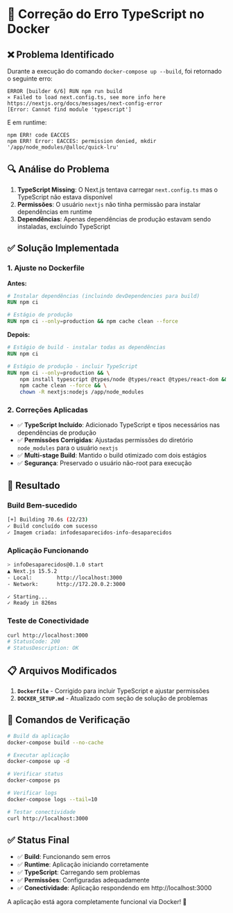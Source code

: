 # 🔧 Correção do Erro TypeScript no Docker

## ❌ Problema Identificado

Durante a execução do comando `docker-compose up --build`, foi retornado o seguinte erro:

```
ERROR [builder 6/6] RUN npm run build
⨯ Failed to load next.config.ts, see more info here https://nextjs.org/docs/messages/next-config-error
[Error: Cannot find module 'typescript']
```

E em runtime:
```
npm ERR! code EACCES
npm ERR! Error: EACCES: permission denied, mkdir '/app/node_modules/@alloc/quick-lru'
```

## 🔍 Análise do Problema

1. **TypeScript Missing**: O Next.js tentava carregar `next.config.ts` mas o TypeScript não estava disponível
2. **Permissões**: O usuário `nextjs` não tinha permissão para instalar dependências em runtime
3. **Dependências**: Apenas dependências de produção estavam sendo instaladas, excluindo TypeScript

## ✅ Solução Implementada

### 1. Ajuste no Dockerfile

**Antes:**
```dockerfile
# Instalar dependências (incluindo devDependencies para build)
RUN npm ci

# Estágio de produção
RUN npm ci --only=production && npm cache clean --force
```

**Depois:**
```dockerfile
# Estágio de build - instalar todas as dependências
RUN npm ci

# Estágio de produção - incluir TypeScript
RUN npm ci --only=production && \
    npm install typescript @types/node @types/react @types/react-dom && \
    npm cache clean --force && \
    chown -R nextjs:nodejs /app/node_modules
```

### 2. Correções Aplicadas

- ✅ **TypeScript Incluído**: Adicionado TypeScript e tipos necessários nas dependências de produção
- ✅ **Permissões Corrigidas**: Ajustadas permissões do diretório `node_modules` para o usuário `nextjs`
- ✅ **Multi-stage Build**: Mantido o build otimizado com dois estágios
- ✅ **Segurança**: Preservado o usuário não-root para execução

## 🚀 Resultado

### Build Bem-sucedido
```bash
[+] Building 70.6s (22/23)
✓ Build concluído com sucesso
✓ Imagem criada: infodesaparecidos-info-desaparecidos
```

### Aplicação Funcionando
```bash
> infoDesaparecidos@0.1.0 start
▲ Next.js 15.5.2
- Local:        http://localhost:3000
- Network:      http://172.20.0.2:3000

✓ Starting...
✓ Ready in 826ms
```

### Teste de Conectividade
```bash
curl http://localhost:3000
# StatusCode: 200
# StatusDescription: OK
```

## 📋 Arquivos Modificados

1. **`Dockerfile`** - Corrigido para incluir TypeScript e ajustar permissões
2. **`DOCKER_SETUP.md`** - Atualizado com seção de solução de problemas

## 🔧 Comandos de Verificação

```bash
# Build da aplicação
docker-compose build --no-cache

# Executar aplicação
docker-compose up -d

# Verificar status
docker-compose ps

# Verificar logs
docker-compose logs --tail=10

# Testar conectividade
curl http://localhost:3000
```

## ✅ Status Final

- ✅ **Build**: Funcionando sem erros
- ✅ **Runtime**: Aplicação iniciando corretamente
- ✅ **TypeScript**: Carregando sem problemas
- ✅ **Permissões**: Configuradas adequadamente
- ✅ **Conectividade**: Aplicação respondendo em http://localhost:3000

A aplicação está agora completamente funcional via Docker! 🎉
